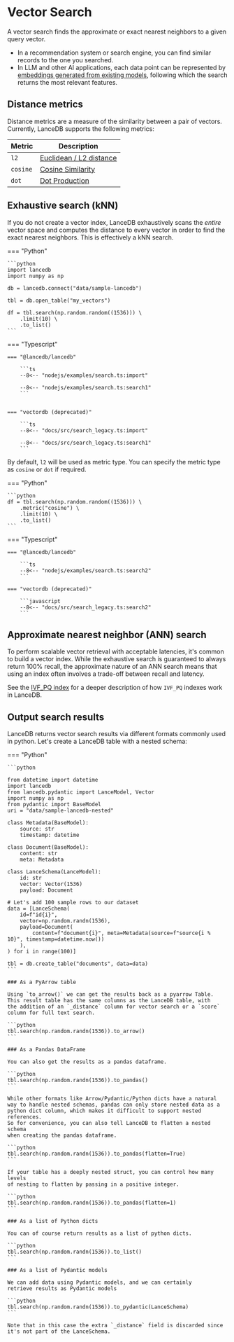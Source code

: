 # Vector Search

A vector search finds the approximate or exact nearest neighbors to a given query vector.

- In a recommendation system or search engine, you can find similar records to
  the one you searched.
- In LLM and other AI applications,
  each data point can be represented by [embeddings generated from existing models](embeddings/index.md),
  following which the search returns the most relevant features.

## Distance metrics

Distance metrics are a measure of the similarity between a pair of vectors.
Currently, LanceDB supports the following metrics:

| Metric   | Description                                                                 |
| -------- | --------------------------------------------------------------------------- |
| `l2`     | [Euclidean / L2 distance](https://en.wikipedia.org/wiki/Euclidean_distance) |
| `cosine` | [Cosine Similarity](https://en.wikipedia.org/wiki/Cosine_similarity)        |
| `dot`    | [Dot Production](https://en.wikipedia.org/wiki/Dot_product)                 |

## Exhaustive search (kNN)

If you do not create a vector index, LanceDB exhaustively scans the _entire_ vector space
and computes the distance to every vector in order to find the exact nearest neighbors. This is effectively a kNN search.

<!-- Setup Code
```python
import lancedb
import numpy as np
uri = "data/sample-lancedb"
db = lancedb.connect(uri)

data = [{"vector": row, "item": f"item {i}"}
     for i, row in enumerate(np.random.random((10_000, 1536)).astype('float32'))]

db.create_table("my_vectors", data=data)
```
-->

=== "Python"

    ```python
    import lancedb
    import numpy as np

    db = lancedb.connect("data/sample-lancedb")

    tbl = db.open_table("my_vectors")

    df = tbl.search(np.random.random((1536))) \
        .limit(10) \
        .to_list()
    ```

=== "Typescript"

    === "@lancedb/lancedb"

        ```ts
        --8<-- "nodejs/examples/search.ts:import"

        --8<-- "nodejs/examples/search.ts:search1"
        ```


    === "vectordb (deprecated)"

        ```ts
        --8<-- "docs/src/search_legacy.ts:import"

        --8<-- "docs/src/search_legacy.ts:search1"
        ```

By default, `l2` will be used as metric type. You can specify the metric type as
`cosine` or `dot` if required.

=== "Python"

    ```python
    df = tbl.search(np.random.random((1536))) \
        .metric("cosine") \
        .limit(10) \
        .to_list()
    ```

=== "Typescript"

    === "@lancedb/lancedb"

        ```ts
        --8<-- "nodejs/examples/search.ts:search2"
        ```

    === "vectordb (deprecated)"

        ```javascript
        --8<-- "docs/src/search_legacy.ts:search2"
        ```

## Approximate nearest neighbor (ANN) search

To perform scalable vector retrieval with acceptable latencies, it's common to build a vector index.
While the exhaustive search is guaranteed to always return 100% recall, the approximate nature of
an ANN search means that using an index often involves a trade-off between recall and latency.

See the [IVF_PQ index](./concepts/index_ivfpq.md) for a deeper description of how `IVF_PQ`
indexes work in LanceDB.

## Output search results

LanceDB returns vector search results via different formats commonly used in python.
Let's create a LanceDB table with a nested schema:

=== "Python"

    ```python

    from datetime import datetime
    import lancedb
    from lancedb.pydantic import LanceModel, Vector
    import numpy as np
    from pydantic import BaseModel
    uri = "data/sample-lancedb-nested"

    class Metadata(BaseModel):
        source: str
        timestamp: datetime

    class Document(BaseModel):
        content: str
        meta: Metadata

    class LanceSchema(LanceModel):
        id: str
        vector: Vector(1536)
        payload: Document

    # Let's add 100 sample rows to our dataset
    data = [LanceSchema(
        id=f"id{i}",
        vector=np.random.randn(1536),
        payload=Document(
            content=f"document{i}", meta=Metadata(source=f"source{i % 10}", timestamp=datetime.now())
        ),
    ) for i in range(100)]

    tbl = db.create_table("documents", data=data)
    ```

    ### As a PyArrow table

    Using `to_arrow()` we can get the results back as a pyarrow Table.
    This result table has the same columns as the LanceDB table, with
    the addition of an `_distance` column for vector search or a `score`
    column for full text search.

    ```python
    tbl.search(np.random.randn(1536)).to_arrow()
    ```

    ### As a Pandas DataFrame

    You can also get the results as a pandas dataframe.

    ```python
    tbl.search(np.random.randn(1536)).to_pandas()
    ```

    While other formats like Arrow/Pydantic/Python dicts have a natural
    way to handle nested schemas, pandas can only store nested data as a
    python dict column, which makes it difficult to support nested references.
    So for convenience, you can also tell LanceDB to flatten a nested schema
    when creating the pandas dataframe.

    ```python
    tbl.search(np.random.randn(1536)).to_pandas(flatten=True)
    ```

    If your table has a deeply nested struct, you can control how many levels
    of nesting to flatten by passing in a positive integer.

    ```python
    tbl.search(np.random.randn(1536)).to_pandas(flatten=1)
    ```

    ### As a list of Python dicts

    You can of course return results as a list of python dicts.

    ```python
    tbl.search(np.random.randn(1536)).to_list()
    ```

    ### As a list of Pydantic models

    We can add data using Pydantic models, and we can certainly
    retrieve results as Pydantic models

    ```python
    tbl.search(np.random.randn(1536)).to_pydantic(LanceSchema)
    ```

    Note that in this case the extra `_distance` field is discarded since
    it's not part of the LanceSchema.
